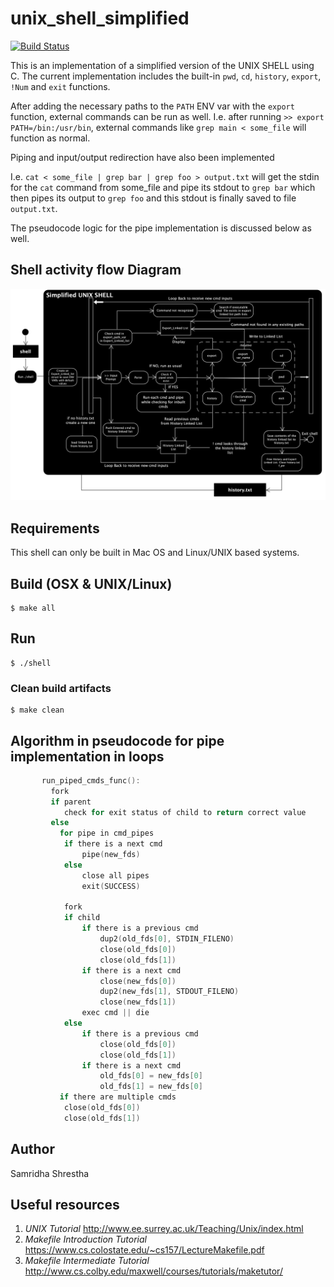 # unix_shell_simplified

[![Build Status](https://travis-ci.org/SamSamhuns/unix_shell_simplified.svg?branch=master)](https://travis-ci.org/SamSamhuns/unix_shell_simplified)

This is an implementation of a simplified version of the UNIX SHELL using C. The current implementation includes the built-in `pwd`, `cd`, `history`, `export`, `!Num` and `exit` functions.

After adding the necessary paths to the `PATH` ENV var with the `export` function, external commands can be run as well.
I.e. after running `>> export PATH=/bin:/usr/bin`, external commands like `grep main < some_file` will function as normal.

Piping and input/output redirection have also been implemented

I.e. `cat < some_file | grep bar | grep foo > output.txt` will get the stdin for the `cat` command from some_file and pipe its stdout to `grep bar` which then pipes its output to `grep foo` and this stdout is finally saved to file `output.txt`.

The pseudocode logic for the pipe implementation is discussed below as well.

## Shell activity flow Diagram
<img src="https://github.com/SamSamhuns/unix_shell_simplified/blob/master/shell_activity_flow_diagram.png" />

## Requirements
This shell can only be built in Mac OS and Linux/UNIX based systems.

## Build (OSX & UNIX/Linux)
```shell
$ make all
```

## Run
```shell
$ ./shell
```

### Clean build artifacts
```shell
$ make clean
```

## Algorithm in pseudocode for pipe implementation in loops

```C
       run_piped_cmds_func():
         fork
         if parent
            check for exit status of child to return correct value
         else
           for pipe in cmd_pipes
            if there is a next cmd
                pipe(new_fds)
            else
                close all pipes
                exit(SUCCESS)

            fork
            if child
                if there is a previous cmd
                    dup2(old_fds[0], STDIN_FILENO)
                    close(old_fds[0])
                    close(old_fds[1])
                if there is a next cmd
                    close(new_fds[0])
                    dup2(new_fds[1], STDOUT_FILENO)
                    close(new_fds[1])
                exec cmd || die
            else
                if there is a previous cmd
                    close(old_fds[0])
                    close(old_fds[1])
                if there is a next cmd
                    old_fds[0] = new_fds[0]
                    old_fds[1] = new_fds[0]
           if there are multiple cmds
            close(old_fds[0])
            close(old_fds[1])
```

## Author
Samridha Shrestha

## Useful resources
1.  *UNIX Tutorial* <http://www.ee.surrey.ac.uk/Teaching/Unix/index.html>
2.  *Makefile Introduction Tutorial* <https://www.cs.colostate.edu/~cs157/LectureMakefile.pdf>
3.  *Makefile Intermediate Tutorial* <http://www.cs.colby.edu/maxwell/courses/tutorials/maketutor/>
